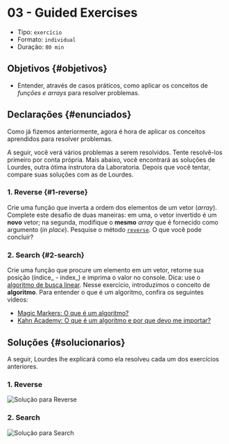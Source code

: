 # 03 - Guided Exercises

* Tipo: `exercício`
* Formato: `individual`
* Duração: `80 min`

## Objetivos {#objetivos}

* Entender, através de casos práticos, como aplicar os conceitos de _funções e_ _arrays_ para resolver problemas.

## Declarações {#enunciados}

Como já fizemos anteriormente, agora é hora de aplicar os conceitos aprendidos para resolver problemas.

A seguir, você verá vários problemas a serem resolvidos. Tente resolvê-los primeiro por conta própria. Mais abaixo, você encontrará as soluções de Lourdes, outra ótima instrutora da Laboratoria. Depois que você tentar, compare suas soluções com as de Lourdes.

### 1. Reverse {#1-reverse}

Crie uma função que inverta a ordem dos elementos de um vetor \(_array_\). Complete este desafio de duas maneiras: em uma, o vetor invertido é um **novo** vetor; na segunda, modifique o **mesmo** _array_ que é fornecido como argumento \(_in place_\). Pesquise o método [`reverse`](https://developer.mozilla.org/en/docs/Web/JavaScript/Reference/Global_Objects/Array/reverse). O que você pode concluir?

### 2. Search {#2-search}

Crie uma função que procure um elemento em um vetor, retorne sua posição \(índice_ - index_\) e imprima o valor no console. Dica: use o [algoritmo de busca linear](https://en.wikipedia.org/wiki/Linear_search). Nesse exercício, introduzimos o conceito de **algoritmo**. Para entender o que é um algoritmo, confira os seguintes vídeos:

* [Magic Markers: O que é um algoritmo?](https://www.youtube.com/watch?v=U3CGMyjzlvM)
* [Kahn Academy: O que é um algoritmo e por que devo me importar?](https://es.khanacademy.org/computing/computer-science/algorithms/intro-to-algorithms/v/what-are-algorithms)

## Soluções {#solucionarios}

A seguir, Lourdes lhe explicará como ela resolveu cada um dos exercícios anteriores.

### 1. Reverse

![Solu&#xE7;&#xE3;o para Reverse](https://img.youtube.com/vi/BgcnOdIrUdo/0.jpg)

### 2. Search

![Solu&#xE7;&#xE3;o para Search](https://img.youtube.com/vi/JjcDSIShTm0/0.jpg)

